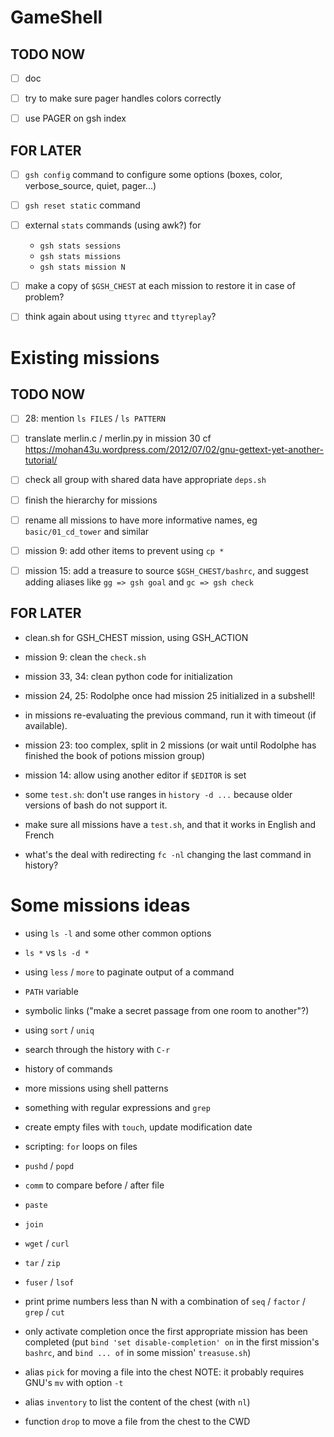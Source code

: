 GameShell
=========

TODO NOW
--------

  - [ ] doc

  - [ ] try to make sure pager handles colors correctly

  - [ ] use PAGER on gsh index


FOR LATER
---------

  - [ ] `gsh config` command to configure some options (boxes, color,
        verbose_source, quiet, pager...)

  - [ ] `gsh reset static` command

  - [ ] external `stats` commands (using awk?) for
       - `gsh stats sessions`
       - `gsh stats missions`
       - `gsh stats mission N`

  - [ ] make a copy of `$GSH_CHEST` at each mission to restore it in case of
        problem?

  - [ ] think again about using `ttyrec` and `ttyreplay`?


Existing missions
=================

TODO NOW
--------

  - [ ] 28: mention `ls FILES` / `ls PATTERN`

  - [ ] translate merlin.c / merlin.py in mission 30 cf
        https://mohan43u.wordpress.com/2012/07/02/gnu-gettext-yet-another-tutorial/

  - [ ] check all group with shared data have appropriate `deps.sh`

  - [ ] finish the hierarchy for missions

  - [ ] rename all missions to have more informative names, eg
        `basic/01_cd_tower` and similar

  - [ ] mission 9: add other items to prevent using `cp *`

  - [ ] mission 15: add a treasure to source `$GSH_CHEST/bashrc`, and suggest
        adding aliases like `gg => gsh goal` and `gc => gsh check`


FOR LATER
---------

  - clean.sh for GSH_CHEST mission, using GSH_ACTION

  - mission 9: clean the `check.sh`

  - mission 33, 34: clean python code for initialization

  - mission 24, 25: Rodolphe once had mission 25 initialized in a subshell!

  - in missions re-evaluating the previous command, run it with timeout (if available).

  - mission 23: too complex, split in 2 missions
    (or wait until Rodolphe has finished the book of potions mission group)

  - mission 14: allow using another editor if `$EDITOR` is set

  - some `test.sh`: don't use ranges in `history -d ...` because older
    versions of bash do not support it.

  - make sure all missions have a `test.sh`, and that it works in English and
    French

  - what's the deal with redirecting `fc -nl` changing the last command in
    history?


Some missions ideas
===================


  - using `ls -l` and some other common options

  - `ls *`   vs  `ls -d *`

  - using `less` / `more` to paginate output of a command

  - `PATH` variable

  - symbolic links ("make a secret passage from one room to another"?)

  - using `sort` / `uniq`

  - search through the history with `C-r`

  - history of commands

  - more missions using shell patterns

  - something with regular expressions and `grep`

  - create empty files with `touch`, update modification date

  - scripting: `for` loops on files

  - `pushd` / `popd`

  - `comm` to compare before / after file

  - `paste`

  - `join`

  - `wget` / `curl`

  - `tar` / `zip`

  - `fuser` / `lsof`

  - print prime numbers less than N with a combination of `seq` / `factor` /
    `grep` / `cut`

  - only activate completion once the first appropriate mission has been
    completed
    (put `bind 'set disable-completion' on` in the first mission's `bashrc`,
    and `bind ... of` in some mission' `treasuse.sh`)

  - alias `pick` for moving a file into the chest
    NOTE: it probably requires GNU's `mv` with option `-t`

  - alias `inventory` to list the content of the chest (with `nl`)

  - function `drop` to move a file from the chest to the CWD

